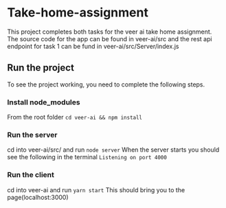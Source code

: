 # Take-home-assignment
This project completes both tasks for the veer ai take home assignment. The source code for the app can be found in veer-ai/src and the rest api endpoint for task 1 can be fund in veer-ai/src/Server/index.js

## Run the project
To see the project working, you need to complete the following steps.

### Install node_modules
From the root folder
`cd veer-ai && npm install`

### Run the server
cd into veer-ai/src/ and run
`node server`
When the server starts you should see the following in the terminal
`Listening on port 4000`

### Run the client
cd into veer-ai and run
`yarn start`
This should bring you to the page(localhost:3000)